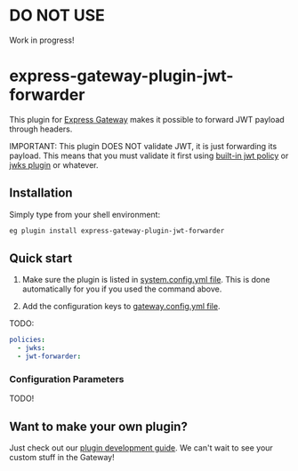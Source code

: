 # DO NOT USE

Work in progress!

# express-gateway-plugin-jwt-forwarder

This plugin for [Express Gateway](https://express-gateway.io) makes it possible to forward JWT payload through headers.

IMPORTANT: This plugin DOES NOT validate JWT, it is just forwarding its payload.
This means that you must validate it first using [built-in jwt policy](https://www.express-gateway.io/docs/policies/jwt/) or [jwks plugin](https://github.com/DrMegavolt/express-gateway-plugin-jwks) or whatever.

## Installation

Simply type from your shell environment:

```bash
eg plugin install express-gateway-plugin-jwt-forwarder
```

## Quick start

1. Make sure the plugin is listed in [system.config.yml file](https://www.express-gateway.io/docs/configuration/system.config.yml/).
   This is done automatically for you if you used the command above.

2. Add the configuration keys to [gateway.config.yml file](https://www.express-gateway.io/docs/configuration/gateway.config.yml/).

TODO:

```yaml
policies:
  - jwks:
  - jwt-forwarder:
```

### Configuration Parameters

TODO!

## Want to make your own plugin?

Just check out our [plugin development guide](https://www.express-gateway.io/docs/plugins/).
We can't wait to see your custom stuff in the Gateway!
